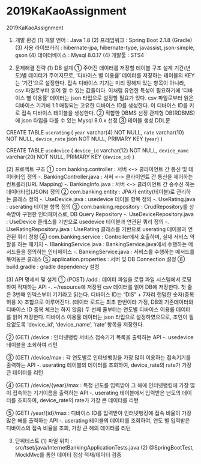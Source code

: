 # 2019KaKaoAssignment
2019KaKaoAssignment

1. 개발 환경
 (1) 개발 언어 : Java 1.8
 (2) 프레임워크 : Spring Boot 2.1.8 (Gradle)
 (3) 사용 라이브러리 : hibernate-jpa, hibernate-type, javassist, json-simple, gson
 (4) 데이터베이스 : Mysql 8.0.17
 (4) 개발툴 : STS4


2. 문제해결 전략
 (1) DB 설계 
   ① 주어진 데이터를 저장할 테이블 구조 설계
  기간(년도)별 데이터가 주어지므로, ‘디바이스 별 이용률’ 데이터를 저장하는 테이블의 KEY는 ‘기간’으로 설정한다. 접속 디바이스 기기는 미리 정해져 있는 항목이 아니라, csv 파일로부터 읽어 알 수 있는 값들이다. 이처럼 유연한 특성이 필요하기에 ‘디바이스 별 이용률’ 데이터는 json 타입으로 설정할 필요가 있다. 
  csv 파일로부터 읽은 디바이스 기기에 1:1 매칭되는 고유한 디바이스 ID를 생성한다. 이 디바이스 ID를 키로 접속 디바이스 테이블을 생성한다.
   ② 적합한 DBMS 선정
     관계형 DB(RDBMS)에 json 타입을 다룰 수 있는 Mysql 8.0.x 선정
   ③ 테이블 생성 DDL문

CREATE TABLE `userating` (
  `year` varchar(4) NOT NULL,
  `rate` varchar(10) NOT NULL,
  `device_rate` json NOT NULL,
  PRIMARY KEY (`year`)
)

CREATE TABLE `usedevice` (
  `device_id` varchar(12) NOT NULL,
  `device_name` varchar(20) NOT NULL,
  PRIMARY KEY (`device_id`)
)

 (2) 프로젝트 구조
  ① com.banking.controller : 서버 <-> 클라이언트 간 통신 및 데이터타입 정의
   -. BankingController.java : 서버 <-> 클라이언트 간 통신을 제어하는 컨트롤러(URL Mapping)
   -. BankingInfo.java : 서버 <-> 클라이언트 간 송수신 하는 데이터타입(JSON) 정의 
  ② com.banking.entity :  JPA가 entity(테이블)로 관리하는 클래스 정의
   -. UseDevice.java : usedevice 테이블 항목 정의
   -. UseRating.java : userating 테이블 항목 정의
  ③ com.banking.repository : CrudRepository를 상속받아 구현한 인터페이스로, DB Query Repository
   -. UseDeviceRepository.java : UseDevice 클래스를 기반으로 usedevice 테이블과 연관된 쿼리 정의
   -. UseRatingRepository.java : UseRating 클래스를 기반으로 userating 테이블과 연관된 쿼리 정읭
  ④ com.banking.service : Controller에서 호출하며, 실제 서비스 역할을 하는 패키지
   -. IBankingService.java : BankingService.java에서 수행하는 메서드들을 정의하는 인터페이스
   -. BankingService.java : 서비스를 수행하는 메서드를 묶어놓은 클래스
  ⑤ application.properties : 서버 및 DB Connection 설정
  ⑥ build.gradle : gradle dependency 설정

 (3) API 명세서 및 설계
  ① (POST) /add : 데이터 파일을 로컬 파일 시스템에서 로딩하여 적재하는 API
   -. ~/resource에 저장된 csv 데이터를 읽어 DB에 저장한다. 첫 줄은 3번째 인덱스부터 기기라고 읽는다. 디바이스 ID는 “DIS” + 7자리 랜덤한 숫자(중복 허용 X) 조합으로 이루어진다. (데이터 로드는 최초 한번이라 가정, DB의 기존데이터와 디바이스 ID 중복 체크는 하지 않음) 두 번째 줄부터는 연도별 디바이스 이용률 데이터를 읽어 저장한다. 디바이스 이용률 데이터는 json 타입으로 설정하였으므로, 조인이 필요없도록 ‘device_id’, ‘device_name’, ‘rate’ 항목을 저장한다.

  ② (GET) /device : 인터넷뱅킹 서비스 접속기기 목록을 출력하는 API
   -. usedevice 테이블을 조회하여 리턴

  ③ (GET) /device/max : 각 연도별로 인터넷뱅킹을 가장 많이 이용하는 접속기기를 출력하는 API
   -. userating 테이블의 데이터를 조회하여, device_rate의 rate가 가장 큰 데이터를 리턴

  ④ (GET) /device/{year}/max : 특정 년도를 입력받아 그 해에 인터넷뱅킹에 가장 많이 접속하는 기기이름을 출력하는 API
   -. userating 테이블에서 입력받은 년도의 데이터를 조회하여, device_rate의 rate가 가장 큰 데이터를 리턴

  ⑤ (GET) /year/{id}/max : 디바이스 ID를 입력받아 인터넷뱅킹에 접속 비율이 가장 많은 해를 출력하는 API
   -. userating 테이블의 데이터를 조회하여, 연도 별 입력받은 디바이스의 접속 비율을 조회, 가장 큰 해의 데이터를 리턴 

3. 단위테스트 
 (1) 파일 위치 : src/tset/java/InternetBankingApplicationTests.java
 (2) @SpringBootTest, MockMvc를 통한 데이터 정상 적재/데이터 검증
